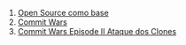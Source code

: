 1. [Open Source como base](https://medium.com/@leobalter/open-source-como-base-2136b6890d)
1. [Commit Wars](https://medium.com/@afonsopacifer/commit-wars-5c51ddd837cd)
1. [Commit Wars Episode II Ataque dos Clones](https://medium.com/@afonsopacifer/commit-wars-a6cd5372b46)
